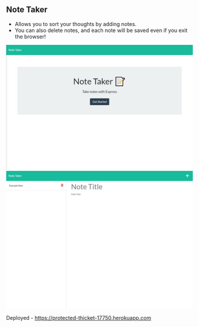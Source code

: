 ## Note Taker
* Allows you to sort your thoughts by adding notes.
* You can also delete notes, and each note will be saved even if you exit the browser!

![CaptureOne](/Capture-1.JPG)
![CaptureTwo](/Capture-2.JPG)

Deployed - https://protected-thicket-17750.herokuapp.com